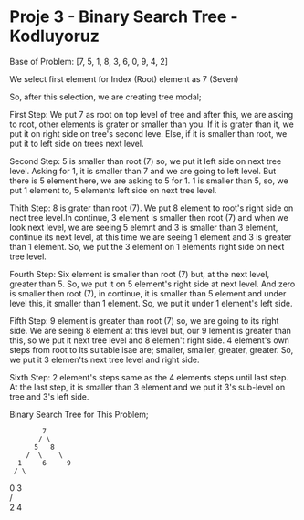# Proje 3 - Binary Search Tree - Kodluyoruz

Base of Problem: [7, 5, 1, 8, 3, 6, 0, 9, 4, 2]

We select first element for Index (Root) element as 7 (Seven)

So, after this selection, we are creating tree modal;

First Step: We put 7 as root on top level of tree and after this, we are asking to root, other elements is grater or smaller than you. If it is grater than it, we put it on right side on tree's second leve. Else, if it is smaller than root, we put it to left side on trees next level.

Second Step: 5 is smaller than root (7) so, we put it left side on next tree level. Asking for 1, it is smaller than 7 and we are going to left level. But there is 5 element here, we are asking to 5 for 1. 1 is smaller than 5, so, we put 1 element to, 5 elements left side on next tree level.

Thith Step: 8 is grater than root (7). We put 8 element to root's right side on nect tree level.In continue, 3 element is smaller then root (7) and when we look next level, we are seeing 5 elemnt and 3 is smaller than 3 element, continue its next level, at this time we are seeing 1 element and 3 is greater than 1 element. So, we put the 3 element on 1 elements right side on next tree level.

Fourth Step: Six element is smaller than root (7) but, at the next level, greater than 5. So, we put it on 5 element's right side at next level. And zero is smaller then root (7), in continue, it is smaller than 5 element and under level this, it smaller than 1 element. So, we put it under 1 element's left side.

Fifth Step: 9 element is greater than root (7) so, we are going to its right side. We are seeing 8 element at this level but, our 9 lement is greater than this, so we put it next tree level and 8 elemen't right side. 4 element's own steps from root to its suitable isae are; smaller, smaller, greater, greater. So, we put it 3 elemen'ts next tree level and right side.

Sixth Step: 2 element's steps same as the 4 elements steps until last step. At the last step, it is smaller than 3 element and we put it 3's sub-level on tree and 3's left side.


Binary Search Tree for This Problem;

            7
           / \
          5   8
        /  \    \
      1     6     9
     / \         
   0     3           
       /   \
     2       4
